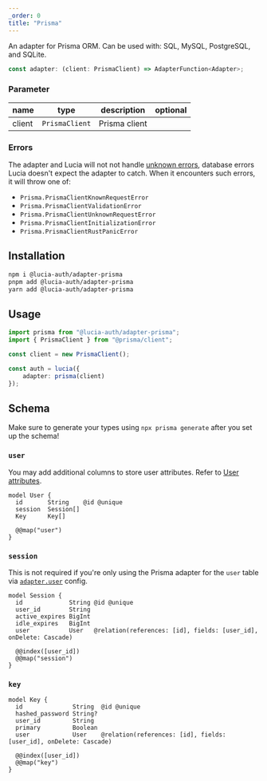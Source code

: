 ```yaml
---
_order: 0
title: "Prisma"
---
```


An adapter for Prisma ORM. Can be used with: SQL, MySQL, PostgreSQL, and SQLite.

```ts
const adapter: (client: PrismaClient) => AdapterFunction<Adapter>;
```

### Parameter

| name   | type           | description   | optional |
| ------ | -------------- | ------------- | -------- |
| client | `PrismaClient` | Prisma client |          |

### Errors

The adapter and Lucia will not not handle [unknown errors](/learn/basics/error-handling#known-errors), database errors Lucia doesn't expect the adapter to catch. When it encounters such errors, it will throw one of:

- `Prisma.PrismaClientKnownRequestError`
- `Prisma.PrismaClientValidationError`
- `Prisma.PrismaClientUnknownRequestError`
- `Prisma.PrismaClientInitializationError`
- `Prisma.PrismaClientRustPanicError`

## Installation

```bash
npm i @lucia-auth/adapter-prisma
pnpm add @lucia-auth/adapter-prisma
yarn add @lucia-auth/adapter-prisma
```

## Usage

```ts
import prisma from "@lucia-auth/adapter-prisma";
import { PrismaClient } from "@prisma/client";

const client = new PrismaClient();

const auth = lucia({
	adapter: prisma(client)
});
```

## Schema

Make sure to generate your types using `npx prisma generate` after you set up the schema!

### `user`

You may add additional columns to store user attributes. Refer to [User attributes](/learn/basics/user-attributes).

```prisma
model User {
  id       String    @id @unique
  session  Session[]
  Key      Key[]

  @@map("user")
}
```

### `session`

This is not required if you're only using the Prisma adapter for the `user` table via [`adapter.user`](/reference/configure/lucia-configurations#adapter) config.

```prisma
model Session {
  id             String @id @unique
  user_id        String
  active_expires BigInt
  idle_expires   BigInt
  user           User   @relation(references: [id], fields: [user_id], onDelete: Cascade)

  @@index([user_id])
  @@map("session")
}
```

### `key`

```prisma
model Key {
  id              String  @id @unique
  hashed_password String?
  user_id         String
  primary         Boolean
  user            User    @relation(references: [id], fields: [user_id], onDelete: Cascade)

  @@index([user_id])
  @@map("key")
}
```
